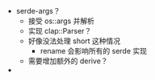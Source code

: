 - serde-args？
	- 接受 os::args 并解析
	- 实现 clap::Parser？
	- 好像没法处理 short 这种情况
		- rename 会影响所有的 serde 实现
	- 需要增加额外的 derive？
-